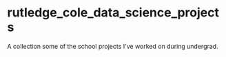 # rutledge_cole_data_science_projects
A collection some of the school projects I've worked on during undergrad.
